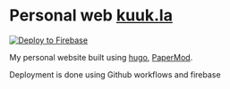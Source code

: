 # Personal web [kuuk.la](kuuk.la)

[![Deploy to Firebase](https://github.com/kuklaondrej/hugo_web/actions/workflows/firebase-hosting-merge.yml/badge.svg?branch=master)](https://github.com/kuklaondrej/hugo_web/actions/workflows/firebase-hosting-merge.yml)

My personal website built using [hugo](https://github.com/gohugoio/hugo), [PaperMod](https://github.com/adityatelange/hugo-PaperMod).

Deployment is done using Github workflows and firebase